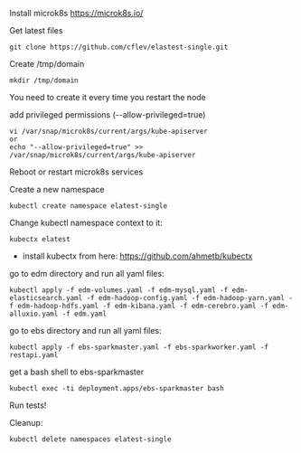 Install microk8s
https://microk8s.io/

Get latest files
```
git clone https://github.com/cflev/elastest-single.git
```

Create /tmp/domain 

```
mkdir /tmp/domain
```
You need to create it every time you restart the node

add privileged permissions (--allow-privileged=true)
```
vi /var/snap/microk8s/current/args/kube-apiserver
or
echo "--allow-privileged=true" >> /var/snap/microk8s/current/args/kube-apiserver
```
Reboot or restart microk8s services

Create a new namespace
```
kubectl create namespace elatest-single
```

Change kubectl namespace context to it:
```
kubectx elatest
```
* install kubectx from here: https://github.com/ahmetb/kubectx

go to edm directory and run all yaml files:
```
kubectl apply -f edm-volumes.yaml -f edm-mysql.yaml -f edm-elasticsearch.yaml -f edm-hadoop-config.yaml -f edm-hadoop-yarn.yaml -f edm-hadoop-hdfs.yaml -f edm-kibana.yaml -f edm-cerebro.yaml -f edm-alluxio.yaml -f edm.yaml
```
go to ebs directory and run all yaml files:
```
kubectl apply -f ebs-sparkmaster.yaml -f ebs-sparkworker.yaml -f restapi.yaml
```

get a bash shell to ebs-sparkmaster
```
kubectl exec -ti deployment.apps/ebs-sparkmaster bash
```

Run tests!

Cleanup:
```
kubectl delete namespaces elatest-single
```
